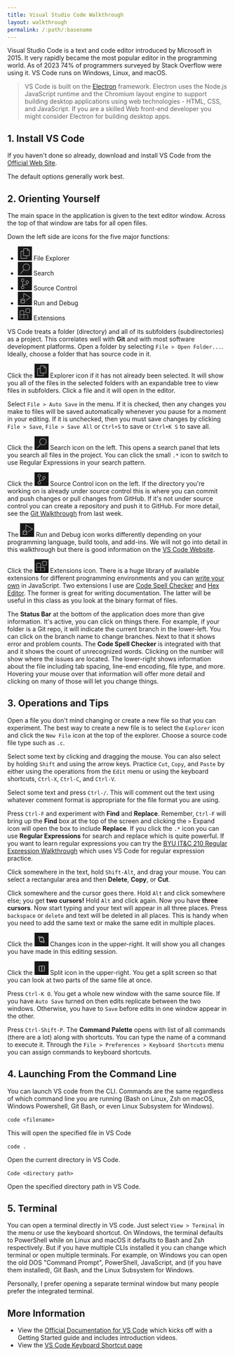 ```yaml
---
title: Visual Studio Code Walkthrough
layout: walkthrough
permalink: /:path/:basename
---
```

Visual Studio Code is a text and code editor introduced by Microsoft in 2015. It very rapidly became the most popular editor in the programming world. As of 2023 74% of programmers surveyed by Stack Overflow were using it. VS Code runs on Windows, Linux, and macOS.

> VS Code is built on the [Electron](https://www.electronjs.org/) framework. Electron uses the Node.js JavaScript runtime and the Chromium layout engine to support building desktop applications using web technologies - HTML, CSS, and JavaScript. If you are a skilled Web front-end developer you might consider Electron for building desktop apps.

## 1. Install VS Code

If you haven't done so already, download and install VS Code from the [Official Web Site](https://code.visualstudio.com/Download).

The default options generally work best.

## 2. Orienting Yourself

The main space in the application is given to the text editor window. Across the top of that window are tabs for all open files.

Down the left side are icons for the five major functions:
* ![Explorer](images/vsc-explorer.png) File Explorer
* ![Search](images/vsc-search.png) Search
* ![Source Control](images/vsc-sourcecontrol.png) Source Control
* ![Run and Debug](images/vsc-rundebug.png) Run and Debug
* ![Extensions](images/vsc-extensions.png) Extensions

VS Code treats a folder (directory) and all of its subfolders (subdirectories) as a project. This correlates well with **Git** and with most software development platforms. Open a folder by selecting `File > Open Folder...`. Ideally, choose a folder that has source code in it.

Click the ![Explorer](images/vsc-explorer.png) Explorer icon if it has not already been selected. It will show you all of the files in the selected folders with an expandable tree to view files in subfolders. Click a file and it will open in the editor.

Select `File > Auto Save` in the menu. If it is checked, then any changes you make to files will be saved automatically whenever you pause for a moment in your editing. If it is unchecked, then you must save changes by clicking `File > Save`, `File > Save All` or `Ctrl+S` to save or `Ctrl+K S` to save all.

Click the ![Search](images/vsc-search.png) Search icon on the left. This opens a search panel that lets you search all files in the project. You can click the small `.*` icon to switch to use Regular Expressions in your search pattern.

Click the ![Source Control](images/vsc-sourcecontrol.png) Source Control icon on the left. If the directory you're working on is already under source control this is where you can commit and push changes or pull changes from GitHub. If it's not under source control you can create a repository and push it to GitHub. For more detail, see the [Git Walkthrough](git-walkthrough) from last week.

The ![Run and Debug](images/vsc-rundebug.png) Run and Debug icon works differently depending on your programming language, build tools, and add-ins. We will not go into detail in this walkthrough but there is good information on the [VS Code Website](https://code.visualstudio.com/docs).

Click the ![Extensions](images/vsc-extensions.png) Extensions icon. There is a huge library of available extensions for different programming environments and you can [write your own](https://code.visualstudio.com/api/get-started/your-first-extension) in JavaScript. Two extensions I use are [Code Spell Checker](https://marketplace.visualstudio.com/items?itemName=streetsidesoftware.code-spell-checker) and [Hex Editor](https://marketplace.visualstudio.com/items?itemName=ms-vscode.hexeditor). The former is great for writing documentation. The latter will be useful in this class as you look at the binary format of files.

The **Status Bar** at the bottom of the application does more than give information. It's active, you can click on things there. For example, if your folder is a Git repo, it will indicate the current branch in the lower-left. You can click on the branch name to change branches. Next to that it shows error and problem counts. The **Code Spell Checker** is integrated with that and it shows the count of unrecognized words. Clicking on the number will show where the issues are located. The lower-right shows information about the file including tab spacing, line-end encoding, file type, and more. Hovering your mouse over that information will offer more detail and clicking on many of those will let you change things.

## 3. Operations and Tips

Open a file you don't mind changing or create a new file so that you can experiment. The best way to create a new file is to select the `Explorer` icon and click the `New File` icon at the top of the explorer. Choose a source code file type such as `.c`.

Select some text by clicking and dragging the mouse. You can also select by holding `Shift` and using the arrow keys. Practice `Cut`, `Copy`, and `Paste` by either using the operations from the `Edit` menu or using the keyboard shortcuts, `Ctrl-X`, `Ctrl-C`, and `Ctrl-V`.

Select some text and press `Ctrl-/`. This will comment out the text using whatever comment format is appropriate for the file format you are using.

Press `Ctrl-F` and experiment with **Find** and **Replace**. Remember, `Ctrl-F` will bring up the **Find** box at the top of the screen and clicking the `>` Expand icon will open the box to include **Replace**. If you click the `.*` icon you can use **Regular Expressions** for search and replace which is quite powerful. If you want to learn regular expressions you can try the [BYU IT&C 210 Regular Expression Walkthrough](https://byu-itc-210.github.io/walkthrough/Regex) which uses VS Code for regular expression practice.

Click somewhere in the text, hold `Shift-Alt`, and drag your mouse. You can select a rectangular area and then **Delete**, **Copy**, or **Cut**.

Click somewhere and the cursor goes there. Hold `Alt` and click somewhere else; you get **two cursors!** Hold `Alt` and click again. Now you have **three cursors**. Now start typing and your text will appear in all three places. Press `backspace` or `delete` and text will be deleted in all places. This is handy when you need to add the same text or make the same edit in multiple places.

Click the ![Changes](images/vsc-changes.png) Changes icon in the upper-right. It will show you all changes you have made in this editing session.

Click the ![Split](images/vsc-split.png) Split icon in the upper-right. You get a split screen so that you can look at two parts of the same file at once.

Press `Ctrl-K O`. You get a whole new window with the same source file. If you have `Auto Save` turned on then edits replicate between the two windows. Otherwise, you have to `Save` before edits in one window appear in the other.

Press `Ctrl-Shift-P`. The **Command Palette** opens with list of all commands (there are a lot) along with shortcuts. You can type the name of a command to execute it. Through the `File > Preferences > Keyboard Shortcuts` menu you can assign commands to keyboard shortcuts.

## 4. Launching From the Command Line

You can launch VS code from the CLI. Commands are the same regardless of which command line you are running (Bash on Linux, Zsh on macOS, Windows Powershell, Git Bash, or even Linux Subsystem for Windows).

```
code <filename>
```
This will open the specified file in VS Code

```
code .
```
Open the current directory in VS Code.

```
Code <directory path>
```
Open the specified directory path in VS Code.

## 5. Terminal

You can open a terminal directly in VS code. Just select `View > Terminal` in the menu or use the keyboard shortcut. On Windows, the terminal defaults to PowerShell while on Linux and macOS it defaults to Bash and Zsh respectively. But if you have multiple CLIs installed it you can change which terminal or open multiple terminals. For example, on Windows you can open the old DOS "Command Prompt", PowerShell, JavaScript, and (if you have them installed), Git Bash, and the Linux Subsystem for Windows.

Personally, I prefer opening a separate terminal window but many people prefer the integrated terminal.

## More Information

* View the [Official Documentation for VS Code](https://code.visualstudio.com/docs) which kicks off with a Getting Started guide and includes introduction videos.
* View the [VS Code Keyboard Shortcut page](https://code.visualstudio.com/shortcuts/keyboard-shortcuts-windows.pdf)

